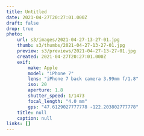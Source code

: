 ```yaml
---
title: Untitled
date: 2021-04-27T20:27:01.000Z
draft: false
drop: true
photo:
    url: s3/images/2021-04-27-13-27-01.jpg
    thumb: s3/thumbs/2021-04-27-13-27-01.jpg
    preview: s3/previews/2021-04-27-13-27-01.jpg
    created: 2021-04-27T20:27:01.000Z
    exif:
        make: Apple
        model: "iPhone 7"
        lens: "iPhone 7 back camera 3.99mm f/1.8"
        iso: 20
        aperture: 1.8
        shutter_speed: 1/1473
        focal_length: "4.0 mm"
        gps: "47.6129027777778 -122.203802777778"
    title: null
    caption: null
links: []
---
```

